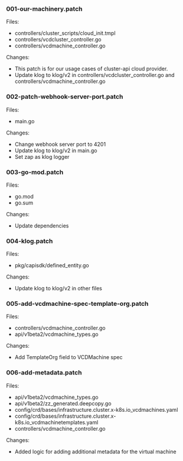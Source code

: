 ### 001-our-machinery.patch

Files:

- controllers/cluster_scripts/cloud_init.tmpl
- controllers/vcdcluster_controller.go
- controllers/vcdmachine_controller.go

Changes:

- This patch is for our usage cases of cluster-api cloud provider.
- Update klog to klog/v2 in controllers/vcdcluster_controller.go and controllers/vcdmachine_controller.go

### 002-patch-webhook-server-port.patch

Files:

- main.go

Changes:

- Change webhook server port to 4201
- Update klog to klog/v2 in main.go
- Set zap as klog logger

### 003-go-mod.patch

Files: 

- go.mod
- go.sum

Changes:

- Update dependencies

### 004-klog.patch

Files:

- pkg/capisdk/defined_entity.go

Changes:

- Update klog to klog/v2 in other files

### 005-add-vcdmachine-spec-template-org.patch

Files:

- controllers/vcdmachine_controller.go
- api/v1beta2/vcdmachine_types.go

Changes:

- Add TemplateOrg field to VCDMachine spec

### 006-add-metadata.patch

Files:

- api/v1beta2/vcdmachine_types.go
- api/v1beta2/zz_generated.deepcopy.go
- config/crd/bases/infrastructure.cluster.x-k8s.io_vcdmachines.yaml
- config/crd/bases/infrastructure.cluster.x-k8s.io_vcdmachinetemplates.yaml
- controllers/vcdmachine_controller.go

Changes:

- Added logic for adding additional metadata for the virtual machine
